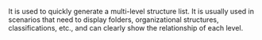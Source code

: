It is used to quickly generate a multi-level structure list. It is usually used in scenarios that need to display folders, organizational structures, classifications, etc., and can clearly show the relationship of each level.
